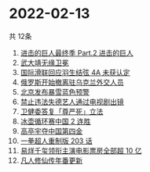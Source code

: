 # 2022-02-13
  共 12条

  <!-- BEGIN -->
  <!-- 最后更新时间:Sun Feb 13 2022 19:08:25 GMT+0000 (Coordinated Universal Time) -->
  1. [进击的巨人最终季 Part.2 进击的巨人](https://www.zhihu.com/search?q=进击的巨人)
1. [武大靖无缘卫冕](https://www.zhihu.com/search?q=武大靖)
1. [国际滑联回应羽生结弦 4A 未获认定](https://www.zhihu.com/search?q=羽生结弦)
1. [俄罗斯开始撤离驻乌克兰外交人员](https://www.zhihu.com/search?q=俄罗斯乌克兰)
1. [北京发布暴雪蓝色预警](https://www.zhihu.com/search?q=北京暴雪蓝色预警)
1. [禁止违法失德艺人通过电视剧出镜](https://www.zhihu.com/search?q=失德艺人)
1. [卫健委答复「尊严死」立法](https://www.zhihu.com/search?q=尊严死)
1. [冰壶循环赛中国 2 连胜](https://www.zhihu.com/search?q=冰壶)
1. [高亭宇夺中国第四金](https://www.zhihu.com/search?q=高亭宇)
1. [一拳超人重制版 203 话](https://www.zhihu.com/search?q=一拳超人)
1. [易烊千玺领衔主演电影票房全部超 10 亿](https://www.zhihu.com/search?q=易烊千玺)
1. [凡人修仙传年番更新](https://www.zhihu.com/search?q=凡人修仙传)
  <!-- END -->
  
